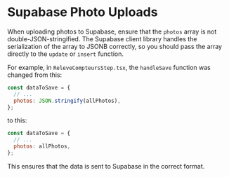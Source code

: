 # Supabase Photo Uploads

When uploading photos to Supabase, ensure that the `photos` array is not double-JSON-stringified. The Supabase client library handles the serialization of the array to JSONB correctly, so you should pass the array directly to the `update` or `insert` function.

For example, in `ReleveCompteursStep.tsx`, the `handleSave` function was changed from this:

```javascript
const dataToSave = {
  // ...
  photos: JSON.stringify(allPhotos),
};
```

to this:

```javascript
const dataToSave = {
  // ...
  photos: allPhotos,
};
```

This ensures that the data is sent to Supabase in the correct format.
